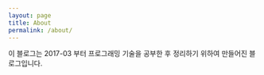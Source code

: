 ```yaml
---
layout: page
title: About
permalink: /about/
---
```


이 블로그는 2017-03 부터 프로그래밍 기술을 공부한 후 정리하기 위하여 만들어진 블로그입니다.

